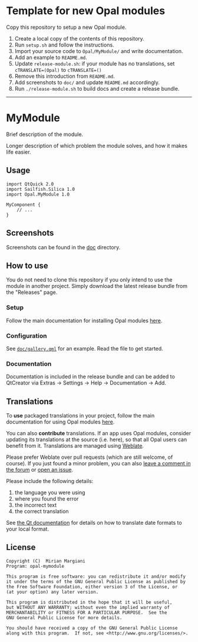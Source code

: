 <!--
SPDX-FileCopyrightText: 2023-2024 Mirian Margiani
SPDX-License-Identifier: GFDL-1.3-or-later
-->

# Template for new Opal modules

Copy this repository to setup a new Opal module.

1. Create a local copy of the contents of this repository.
2. Run `setup.sh` and follow the instructions.
3. Import your source code to `Opal/MyModule/` and write documentation.
4. Add an example to `README.md`.
5. Update `release-module.sh`: if your module has no translations, set `cTRANSLATE=(Opal)` to `cTRANSLATE=()`
5. Remove this introduction from `README.md`.
6. Add screenshots to `doc/` and update `README.md` accordingly.
7. Run `./release-module.sh` to build docs and create a release bundle.

<hr>

# MyModule

Brief description of the module.

Longer description of which problem the module solves, and how it makes life easier.


## Usage

```{qml}
import QtQuick 2.0
import Sailfish.Silica 1.0
import Opal.MyModule 1.0

MyComponent {
    // ...
}
```

## Screenshots

Screenshots can be found in the [doc](doc/) directory.

<!--
| 1. | 2. |
|-|-|
| <img src="./doc/screenshot-01.webp" width="600" /> | <img src="./doc/screenshot-02.webp" width="600" /> |

| 1. | 2. | 3. |
|-|-|-|
| <img src="./doc/screenshot-01.webp" width="600" /> | <img src="./doc/screenshot-02.webp" width="600" /> | <img src="./doc/screenshot-03.webp" width="600" /> |
-->

## How to use

You do not need to clone this repository if you only intend to use the module in
another project. Simply download the latest release bundle from the "Releases" page.

### Setup

Follow the main documentation for installing Opal modules
[here](https://github.com/Pretty-SFOS/opal/blob/main/README.md#using-opal).

### Configuration

See [`doc/gallery.qml`](doc/gallery.qml) for an example. Read the file to get
started.

### Documentation

Documentation is included in the release bundle and can be added to
QtCreator via Extras → Settings → Help → Documentation → Add.

## Translations

To **use** packaged translations in your project, follow the main documentation for
using Opal modules [here](https://github.com/Pretty-SFOS/opal#using-opal).

You can also **contribute** translations. If an app uses Opal modules, consider
updating its translations at the source (i.e. here), so that all Opal users can
benefit from it. Translations are managed using
[Weblate](https://hosted.weblate.org/projects/opal).

Please prefer Weblate over pull requests (which are still welcome, of course).
If you just found a minor problem, you can also
[leave a comment in the forum](https://forum.sailfishos.org/t/opal-qml-components-for-app-development/15801)
or [open an issue](https://github.com/Pretty-SFOS/opal/issues/new).

Please include the following details:

1. the language you were using
2. where you found the error
3. the incorrect text
4. the correct translation

See [the Qt documentation](https://doc.qt.io/qt-5/qml-qtqml-date.html#details) for
details on how to translate date formats to your local format.

## License

    Copyright (C)  Mirian Margiani
    Program: opal-mymodule

    This program is free software: you can redistribute it and/or modify
    it under the terms of the GNU General Public License as published by
    the Free Software Foundation, either version 3 of the License, or
    (at your option) any later version.

    This program is distributed in the hope that it will be useful,
    but WITHOUT ANY WARRANTY; without even the implied warranty of
    MERCHANTABILITY or FITNESS FOR A PARTICULAR PURPOSE.  See the
    GNU General Public License for more details.

    You should have received a copy of the GNU General Public License
    along with this program.  If not, see <http://www.gnu.org/licenses/>.
